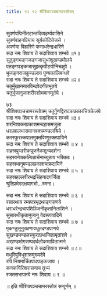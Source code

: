 ```yaml
---
title: १२ १२ श्रीशिवपञ्चचामरस्तोत्रम्

---
```


 सुवर्णपद्मिनीतटान्तदिव्यहर्म्यवासिने  
सुपर्णवाहनप्रियाय सूर्यकोटितेजसे ।  
अपर्णया विहारिणे फणाधरेन्द्रधारिणे  
सदा नमः शिवाय ते सदाशिवाय शम्भवे ॥१॥  
सुतुङ्गभङ्गजङ्गजासुधांशुखण्डमौलये  
पतङ्गपङ्कजासुहृत्कृपीटयोनिचक्षुषे ।  
भुजङ्गराजकुण्डलाय पुण्यकालिबन्धवे  
सदा नमः शिवाय ते सदाशिवाय शम्भवे ॥२॥  
चतुर्मुखाननारविन्दवेदगीतभूतये  
चतुर्भुजानुजाशरीरशोभमानमूर्तये ।  

७३  
श्रीशिवपञ्चचामरस्तोत्रम् चतुर्गुणद्विरष्टकप्रकारचित्रकेलये  
सदा नमः शिवाय ते सदाशिवाय शम्भवे ॥३॥  
शरनिशाकरप्रकाशमन्दहासमजुला  
धरप्रवालभासमानवक्त्रमण्डलश्रिये ।  
करस्फुरत्कपालमुक्तविष्णुरक्तपायिने  
सदा नमः शिवाय ते सदाशिवाय शम्भवे ॥ ४ ॥  
सहस्रपुण्डरीकपूजनैकशून्यदर्शना  
सहस्वनेत्रकल्पितार्चनाच्युताय भक्तितः ।  
सहस्रभानुमण्डलप्रकाशचक्रदायिने  
सदा नमः शिवाय ते सदाशिवाय शम्भवे ॥ ५ ॥  
सहस्रहल्लवीरभद्रसिंहनादगर्जिता  
श्रुतिप्रभेददक्षयागभो...स्मना।  

सदा नमः शिवाय ते सदाशिवाय शम्भवे ॥ ६ ॥  
रसारथाय रम्यपत्रभृद्रथाङ्गपाणये  
धराधरेन्द्रचापशिञ्जिनीकृतानिलाशिने ।  
सुसारथीकृतानुजानु वेदरूपवादिने  
सदा नमः शिवाय ते सदाशिवाय शम्भवे ॥ ७ ॥  
मृकण्डुसूनुरक्षणावधूतदण्डपाणये  
सुखण्डमण्डलस्फुरत्प्रभाजितामृतांशवे ।  
अखण्डभोगसम्पदर्थलोकभावितात्मने  
सदा नमः शिवाय ते सदाशिवाय शम्भवे ॥ ८॥  
मधुरिपुविधुशक्रमुख्यदेवै  
रपि नियमार्चितपादपङ्कजाय ।  
कनकगिरिशरासनाय तुभ्यं  
रजतसभापतये नमः शिवाय ॥ ९ ॥  

॥ इति श्रीशिवपञ्चचामरस्तोत्रं सम्पूर्णम् ॥  